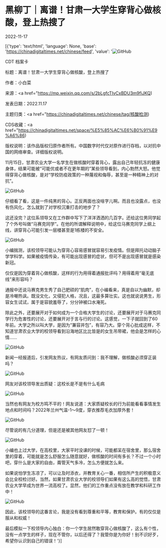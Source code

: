 # 黑柳丁｜离谱！甘肃一大学生穿背心做核酸，登上热搜了

2022-11-17

[{'type': 'text/html', 'language': None, 'base': 'https://chinadigitaltimes.net/chinese/feed', 'value': '![GitHub](https://chinadigitaltimes.net/chinese/files/2022/11/image-1668678869566-768x531.png)

CDT 档案卡

标题：离谱！甘肃一大学生穿背心做核酸，登上热搜了

作者：小白菜

来源：<a href="https://mp.weixin.qq.com/s/2bLgfcTIvCxBDU3m9fiJKQ)

发表日期：2022.11.17

主题归类：<a href="https://chinadigitaltimes.net/chinese/tag/核酸检测)

CDS收藏：<a href="https://chinadigitaltimes.net/space/%E5%85%AC%E6%B0%91%E9%A6%86)

版权说明：该作品版权归原作者所有。中国数字时代仅对原作进行存档，以对抗中国的网络审查。详细版权说明。





11月15日，甘肃农业大学一名学生在做核酸时穿着背心，露出自己年轻抗冻的健康身体，结果可能被“可能优或者不在更年期的”某些领导看到，内心勃然大怒。他觉得穿背心做核酸，是对“学校防疫政策的一种蔑视和侮辱，甚至是一种精神上的对抗”。

![GitHub](https://chinadigitaltimes.net/chinese/files/2022/11/post-689858-6376085813dc9.)

仔细看了看，这是一件纯黑的背心。正反两面也没啥字儿啊。而且也没露点，也没有伤风化，怎么就到了对学校沉重打击的地步了？

这还没完？这位系领导又在工作群中写下了洋洋洒洒的几百字。还给这位男同学起了个外号叫做“马赛克同学”。在他的所谓解释说明中，给这位马赛克同学上纲上线，讲穿背心可能引发一层楼甚至是1栋楼的不安全。

![GitHub](https://chinadigitaltimes.net/chinese/files/2022/11/post-689858-637608581d6f7.)

小编揣测，该校领导可能认为穿背心容易感冒就容易引发疫情。但是拜托动动脑子学学科学。如果被疫情传染，有可能出现感冒的症状，但可不是出现感冒就是感染新冠。

仅仅是因为穿着背心做核酸，这样的行为用得着通报批评吗？用得着用“毫无底线”来形容吗？

通报中还说马赛克男生秀了自己肥硕的“肌肉”，在小编看来，真是自以为幽默，却是冷嘲热讽。既没文化，又侵犯人格，况且，这最多算壮实。这也就说说男生，形容女生试试，属于是容貌羞辱了，分分钟被口水淹死。

除此之外，还要展开对于如何成为一个合格大学生的讨论，还要展开对于马赛克同学行为危害性的讨论，还要展开对于言与行的讨论。这感觉，一下子就回到了60年前。大学之所以叫大学，是因为“兼容并包”，有容乃大。穿个背心批成这样，不知道甘肃农业大学的校领导看到沿海地区比比皆是的女生吊带裙，他会是怎样的心情……

![GitHub](https://chinadigitaltimes.net/chinese/files/2022/11/post-689858-6376085826a11.)

新闻一经报道后，引发网友热议，有网友质问到：我不理解，做核酸必须穿正装吗？

![GitHub](https://chinadigitaltimes.net/chinese/files/2022/11/post-689858-637608582e489.png)

网友对该校领导发出质疑：这校长是不是有什么毛病

![GitHub](https://chinadigitaltimes.net/chinese/files/2022/11/post-689858-637608583574a.png)

当然也有网友为校方鸣不平的！网友说道：大家质疑校长的行为前能看看事情发生地点和时间吗？2022年兰州气温-1～9度，穿衣推荐毛衣加厚外套！

![GitHub](https://chinadigitaltimes.net/chinese/files/2022/11/post-689858-637608583dac7.png)

尽管说的有几分道理，但是还是被其他网友怼了一顿！

![GitHub](https://chinadigitaltimes.net/chinese/files/2022/11/post-689858-6376085848978.png)

小编也上过大学，在高校里，大家平时没课的时候，可能都呆在宿舍里，那么宿舍里的穿着，可能就是怎么舒服怎么随意就好，做核酸的时间有多长？不过一个小时吧，穿什么是大家的自由，甭管天气多冷，怎么方便就怎么来。

如果说怕学生冻凉了，可以让及时添衣，并教育关心一番，相信所产生的积极意义会比全校检讨好。当然，如果甘肃农业大学的校领导们如果有这么高的觉悟，甘肃农业大学早成为世界一流高校了。显然，他们的工作重点没有放在教学和科研工作中！

![GitHub](https://chinadigitaltimes.net/chinese/files/2022/11/post-689858-6376085853090.)

因此，该校领导的这番言论，我是没有看到尊重和平等，教育和保护。有的仅仅是服从和权威！

最后模拟一下校领导内心独白：你一个学生居然敢穿背心做核酸了，这么有个性，没有一点学生的样子，现在不管你，以后还得了？我管你是为你好！别不识好歹，希望你认识到自己的错误！'}]
